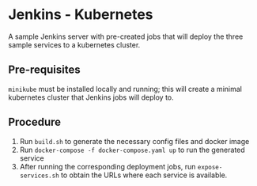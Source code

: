 # Jenkins - Kubernetes
A sample Jenkins server with pre-created jobs that will deploy the three sample services to a kubernetes cluster.

## Pre-requisites
`minikube` must be installed locally and running; this will create a minimal kubernetes cluster that Jenkins jobs will deploy to.

## Procedure
1. Run `build.sh` to generate the necessary config files and docker image
1. Run `docker-compose -f docker-compose.yaml up` to run the generated service
1. After running the corresponding deployment jobs, run `expose-services.sh` to obtain the URLs where each service is available. 
